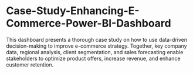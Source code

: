 # Case-Study-Enhancing-E-Commerce-Power-BI-Dashboard
This dashboard presents a thorough case study on how to use data-driven decision-making to improve e-commerce strategy. Together, key company data, regional analysis, client segmentation, and sales forecasting enable stakeholders to optimize product offers, increase revenue, and enhance customer retention.
